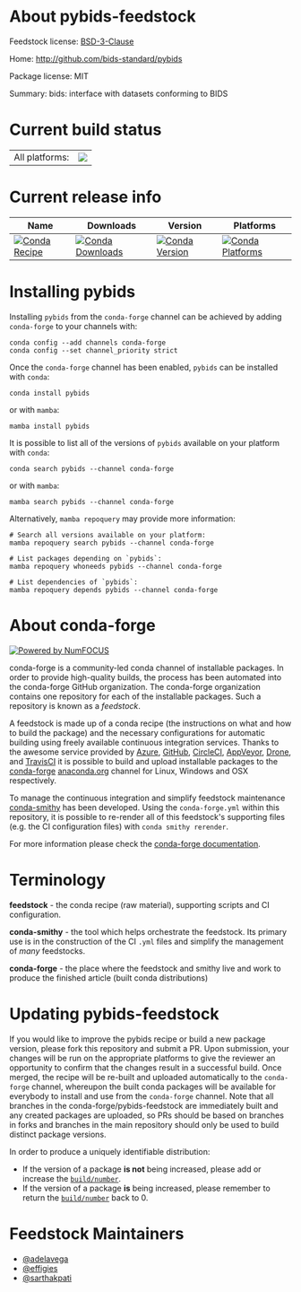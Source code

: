 About pybids-feedstock
======================

Feedstock license: [BSD-3-Clause](https://github.com/conda-forge/pybids-feedstock/blob/main/LICENSE.txt)

Home: http://github.com/bids-standard/pybids

Package license: MIT

Summary: bids: interface with datasets conforming to BIDS

Current build status
====================


<table><tr><td>All platforms:</td>
    <td>
      <a href="https://dev.azure.com/conda-forge/feedstock-builds/_build/latest?definitionId=18329&branchName=main">
        <img src="https://dev.azure.com/conda-forge/feedstock-builds/_apis/build/status/pybids-feedstock?branchName=main">
      </a>
    </td>
  </tr>
</table>

Current release info
====================

| Name | Downloads | Version | Platforms |
| --- | --- | --- | --- |
| [![Conda Recipe](https://img.shields.io/badge/recipe-pybids-green.svg)](https://anaconda.org/conda-forge/pybids) | [![Conda Downloads](https://img.shields.io/conda/dn/conda-forge/pybids.svg)](https://anaconda.org/conda-forge/pybids) | [![Conda Version](https://img.shields.io/conda/vn/conda-forge/pybids.svg)](https://anaconda.org/conda-forge/pybids) | [![Conda Platforms](https://img.shields.io/conda/pn/conda-forge/pybids.svg)](https://anaconda.org/conda-forge/pybids) |

Installing pybids
=================

Installing `pybids` from the `conda-forge` channel can be achieved by adding `conda-forge` to your channels with:

```
conda config --add channels conda-forge
conda config --set channel_priority strict
```

Once the `conda-forge` channel has been enabled, `pybids` can be installed with `conda`:

```
conda install pybids
```

or with `mamba`:

```
mamba install pybids
```

It is possible to list all of the versions of `pybids` available on your platform with `conda`:

```
conda search pybids --channel conda-forge
```

or with `mamba`:

```
mamba search pybids --channel conda-forge
```

Alternatively, `mamba repoquery` may provide more information:

```
# Search all versions available on your platform:
mamba repoquery search pybids --channel conda-forge

# List packages depending on `pybids`:
mamba repoquery whoneeds pybids --channel conda-forge

# List dependencies of `pybids`:
mamba repoquery depends pybids --channel conda-forge
```


About conda-forge
=================

[![Powered by
NumFOCUS](https://img.shields.io/badge/powered%20by-NumFOCUS-orange.svg?style=flat&colorA=E1523D&colorB=007D8A)](https://numfocus.org)

conda-forge is a community-led conda channel of installable packages.
In order to provide high-quality builds, the process has been automated into the
conda-forge GitHub organization. The conda-forge organization contains one repository
for each of the installable packages. Such a repository is known as a *feedstock*.

A feedstock is made up of a conda recipe (the instructions on what and how to build
the package) and the necessary configurations for automatic building using freely
available continuous integration services. Thanks to the awesome service provided by
[Azure](https://azure.microsoft.com/en-us/services/devops/), [GitHub](https://github.com/),
[CircleCI](https://circleci.com/), [AppVeyor](https://www.appveyor.com/),
[Drone](https://cloud.drone.io/welcome), and [TravisCI](https://travis-ci.com/)
it is possible to build and upload installable packages to the
[conda-forge](https://anaconda.org/conda-forge) [anaconda.org](https://anaconda.org/)
channel for Linux, Windows and OSX respectively.

To manage the continuous integration and simplify feedstock maintenance
[conda-smithy](https://github.com/conda-forge/conda-smithy) has been developed.
Using the ``conda-forge.yml`` within this repository, it is possible to re-render all of
this feedstock's supporting files (e.g. the CI configuration files) with ``conda smithy rerender``.

For more information please check the [conda-forge documentation](https://conda-forge.org/docs/).

Terminology
===========

**feedstock** - the conda recipe (raw material), supporting scripts and CI configuration.

**conda-smithy** - the tool which helps orchestrate the feedstock.
                   Its primary use is in the construction of the CI ``.yml`` files
                   and simplify the management of *many* feedstocks.

**conda-forge** - the place where the feedstock and smithy live and work to
                  produce the finished article (built conda distributions)


Updating pybids-feedstock
=========================

If you would like to improve the pybids recipe or build a new
package version, please fork this repository and submit a PR. Upon submission,
your changes will be run on the appropriate platforms to give the reviewer an
opportunity to confirm that the changes result in a successful build. Once
merged, the recipe will be re-built and uploaded automatically to the
`conda-forge` channel, whereupon the built conda packages will be available for
everybody to install and use from the `conda-forge` channel.
Note that all branches in the conda-forge/pybids-feedstock are
immediately built and any created packages are uploaded, so PRs should be based
on branches in forks and branches in the main repository should only be used to
build distinct package versions.

In order to produce a uniquely identifiable distribution:
 * If the version of a package **is not** being increased, please add or increase
   the [``build/number``](https://docs.conda.io/projects/conda-build/en/latest/resources/define-metadata.html#build-number-and-string).
 * If the version of a package **is** being increased, please remember to return
   the [``build/number``](https://docs.conda.io/projects/conda-build/en/latest/resources/define-metadata.html#build-number-and-string)
   back to 0.

Feedstock Maintainers
=====================

* [@adelavega](https://github.com/adelavega/)
* [@effigies](https://github.com/effigies/)
* [@sarthakpati](https://github.com/sarthakpati/)

